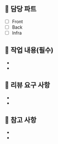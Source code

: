 ## 📂 담당 파트

- [ ] Front
- [ ] Back
- [ ] Infra

## 🏁 작업 내용(필수)

-
-

## 💬 리뷰 요구 사항

-
-

## 📢 참고 사항

-
-
